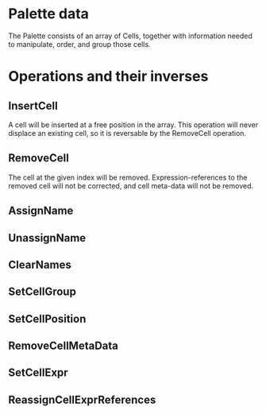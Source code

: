 
# Palette data

The Palette consists of an array of Cells, together with information needed to manipulate, order, and group those cells.

# Operations and their inverses

## InsertCell

A cell will be inserted at a free position in the array. This operation will never displace an existing cell, so it is reversable by the RemoveCell operation.

## RemoveCell

The cell at the given index will be removed. Expression-references to the removed cell will not be corrected, and cell meta-data will not be removed.


## AssignName
## UnassignName
## ClearNames

## SetCellGroup
## SetCellPosition
## RemoveCellMetaData
## SetCellExpr
## ReassignCellExprReferences
